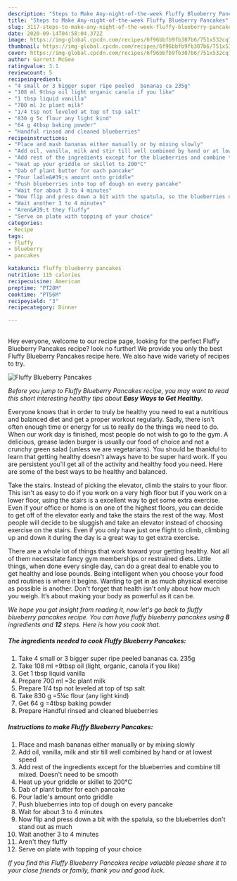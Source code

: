 ```yaml
---
description: "Steps to Make Any-night-of-the-week Fluffy Blueberry Pancakes"
title: "Steps to Make Any-night-of-the-week Fluffy Blueberry Pancakes"
slug: 3117-steps-to-make-any-night-of-the-week-fluffy-blueberry-pancakes
date: 2020-09-14T04:58:04.372Z
image: https://img-global.cpcdn.com/recipes/6f96bbfb9fb307b6/751x532cq70/fluffy-blueberry-pancakes-recipe-main-photo.jpg
thumbnail: https://img-global.cpcdn.com/recipes/6f96bbfb9fb307b6/751x532cq70/fluffy-blueberry-pancakes-recipe-main-photo.jpg
cover: https://img-global.cpcdn.com/recipes/6f96bbfb9fb307b6/751x532cq70/fluffy-blueberry-pancakes-recipe-main-photo.jpg
author: Garrett McGee
ratingvalue: 3.1
reviewcount: 5
recipeingredient:
- "4 small or 3 bigger super ripe peeled  bananas ca 235g"
- "108 ml 9tbsp oil light organic canola if you like"
- "1 tbsp liquid vanilla"
- "700 ml 3c plant milk"
- "1/4 tsp not leveled at top of tsp salt"
- "830 g 5c flour any light kind"
- "64 g 4tbsp baking powder"
- "Handful rinsed and cleaned blueberries"
recipeinstructions:
- "Place and mash bananas either manually or by mixing slowly"
- "Add oil, vanilla, milk and stir till well combined by hand or at lowest speed"
- "Add rest of the ingredients except for the blueberries and combine till mixed. Doesn&#39;t need to be smooth"
- "Heat up your griddle or skillet to 200°C"
- "Dab of plant butter for each pancake"
- "Pour ladle&#39;s amount onto griddle"
- "Push blueberries into top of dough on every pancake"
- "Wait for about 3 to 4 minutes"
- "Now flip and press down a bit with the spatula, so the blueberries don&#39;t stand out as much"
- "Wait another 3 to 4 minutes"
- "Aren&#39;t they fluffy"
- "Serve on plate with topping of your choice"
categories:
- Recipe
tags:
- fluffy
- blueberry
- pancakes

katakunci: fluffy blueberry pancakes 
nutrition: 115 calories
recipecuisine: American
preptime: "PT28M"
cooktime: "PT56M"
recipeyield: "3"
recipecategory: Dinner

---
```

<br>
Hey everyone, welcome to our recipe page, looking for the perfect Fluffy Blueberry Pancakes recipe? look no further! We provide you only the best Fluffy Blueberry Pancakes recipe here. We also have wide variety of recipes to try.
<br>


![Fluffy Blueberry Pancakes](https://img-global.cpcdn.com/recipes/6f96bbfb9fb307b6/751x532cq70/fluffy-blueberry-pancakes-recipe-main-photo.jpg)

<i>Before you jump to Fluffy Blueberry Pancakes recipe, you may want to read this short interesting healthy tips about <strong>Easy Ways to Get Healthy</strong>.</i>

Everyone knows that in order to truly be healthy you need to eat a nutritious and balanced diet and get a proper workout regularly. Sadly, there isn't often enough time or energy for us to really do the things we need to do. When our work day is finished, most people do not wish to go to the gym. A delicious, grease laden burger is usually our food of choice and not a crunchy green salad (unless we are vegetarians). You should be thankful to learn that getting healthy doesn't always have to be super hard work. If you are persistent you'll get all of the activity and healthy food you need. Here are some of the best ways to be healthy and balanced.

Take the stairs. Instead of picking the elevator, climb the stairs to your floor. This isn't as easy to do if you work on a very high floor but if you work on a lower floor, using the stairs is a excellent way to get some extra exercise. Even if your office or home is on one of the highest floors, you can decide to get off of the elevator early and take the stairs the rest of the way. Most people will decide to be sluggish and take an elevator instead of choosing exercise on the stairs. Even if you only have just one flight to climb, climbing up and down it during the day is a great way to get extra exercise. 

There are a whole lot of things that work toward your getting healthy. Not all of them necessitate fancy gym memberships or restrained diets. Little things, when done every single day, can do a great deal to enable you to get healthy and lose pounds. Being intelligent when you choose your food and routines is where it begins. Wanting to get in as much physical exercise as possible is another. Don't forget that health isn't only about how much you weigh. It’s about making your body as powerful as it can be. 


<i>We hope you got insight from reading it, now let's go back to fluffy blueberry pancakes recipe. You can have fluffy blueberry pancakes using <strong>8</strong> ingredients and <strong>12</strong> steps. Here is how you cook that.
</i>

##### The ingredients needed to cook Fluffy Blueberry Pancakes:

1. Take 4 small or 3 bigger super ripe peeled  bananas ca. 235g
1. Take 108 ml =9tbsp oil (light, organic, canola if you like)
1. Get 1 tbsp liquid vanilla
1. Prepare 700 ml =3c plant milk
1. Prepare 1/4 tsp not leveled at top of tsp salt
1. Take 830 g =5¼c flour (any light kind)
1. Get 64 g =4tbsp baking powder
1. Prepare Handful rinsed and cleaned blueberries


##### Instructions to make Fluffy Blueberry Pancakes:

1. Place and mash bananas either manually or by mixing slowly
1. Add oil, vanilla, milk and stir till well combined by hand or at lowest speed
1. Add rest of the ingredients except for the blueberries and combine till mixed. Doesn&#39;t need to be smooth
1. Heat up your griddle or skillet to 200°C
1. Dab of plant butter for each pancake
1. Pour ladle&#39;s amount onto griddle
1. Push blueberries into top of dough on every pancake
1. Wait for about 3 to 4 minutes
1. Now flip and press down a bit with the spatula, so the blueberries don&#39;t stand out as much
1. Wait another 3 to 4 minutes
1. Aren&#39;t they fluffy
1. Serve on plate with topping of your choice


<i>If you find this Fluffy Blueberry Pancakes recipe valuable please share it to your close friends or family, thank you and good luck.</i>
